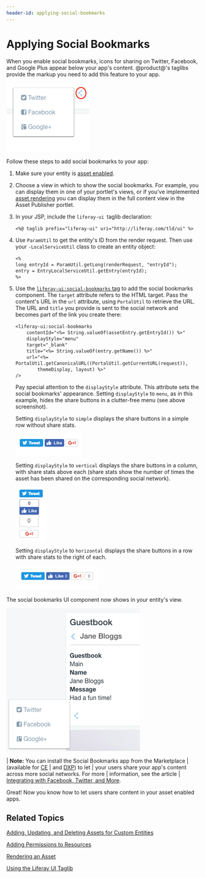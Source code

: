 ```yaml
---
header-id: applying-social-bookmarks
---
```


# Applying Social Bookmarks

When you enable social bookmarks, icons for sharing on Twitter, Facebook, and 
Google Plus appear below your app's content. @product@'s taglibs provide the 
markup you need to add this feature to your app. 

![Figure 1: Social bookmarks are enabled in the built-in Blogs portlet](../../images/social-bookmarks-icons.png)

Follow these steps to add social bookmarks to your app:

1.  Make sure your entity is 
    [asset enabled](/docs/7-0/tutorials/-/knowledge_base/t/adding-updating-and-deleting-assets-for-custom-entities).

2.  Choose a view in which to show the social bookmarks. For example, you can 
    display them in one of your portlet's views, or if you've implemented 
    [asset rendering](/docs/7-0/tutorials/-/knowledge_base/t/rendering-an-asset) 
    you can display them in the full content view in the Asset Publisher 
    portlet. 

3.  In your JSP, include the `liferay-ui `taglib declaration:

        <%@ taglib prefix="liferay-ui" uri="http://liferay.com/tld/ui" %>

4.  Use `ParamUtil` to get the entity's ID from the render request. Then use 
    your `-LocalServiceUtil` class to create an entity object:

        <%
        long entryId = ParamUtil.getLong(renderRequest, "entryId");
        entry = EntryLocalServiceUtil.getEntry(entryId);
        %>

5.  Use the 
    [`liferay-ui:social-bookmarks` tag](@platform-ref@/7.0-latest/taglibs/util-taglib/liferay-ui/social-bookmarks.html) 
    to add the social bookmarks component. The `target` attribute refers to the 
    HTML target. Pass the content's URL in the `url` attribute, using 
    `PortalUtil` to retrieve the URL. The URL and `title` you provide is sent to 
    the social network and becomes part of the link you create there: 

        <liferay-ui:social-bookmarks
            contentId="<%= String.valueOf(assetEntry.getEntryId()) %>"
            displayStyle="menu"
            target="_blank"
            title="<%= String.valueOf(entry.getName()) %>"
            url="<%= PortalUtil.getCanonicalURL((PortalUtil.getCurrentURL(request)), 
                themeDisplay, layout) %>" 
        />

    Pay special attention to the `displayStyle` attribute. This attribute sets 
    the social bookmarks' appearance. Setting `displayStyle` to `menu`, as in 
    this example, hides the share buttons in a clutter-free menu (see above 
    screenshot). 

    Setting `displayStyle` to `simple` displays the share buttons in a simple 
    row without share stats. 

    ![Figure 2: Here are the share buttons with `displayStyle` set to `simple`.](../../images/social-bookmarks-icons-simple.png)

    Setting `displayStyle` to `vertical` displays the share buttons in a column, 
    with share stats above each (share stats show the number of times the asset 
    has been shared on the corresponding social network). 

    ![Figure 3: Here are the share buttons with `displayStyle` set to `vertical`.](../../images/social-bookmarks-icons-vertical.png)

    Setting `displayStyle` to `horizontal` displays the share buttons in a row 
    with share stats to the right of each. 

    ![Figure 4: Here are the share buttons with `displayStyle` set to `horizontal`.](../../images/social-bookmarks-icons-horizontal.png)

The social bookmarks UI component now shows in your entity's view. 

![Figure 5: The new JSP lets users share app content to social networks.](../../images/social-guestbook-social-bookmarks.png) 

| **Note:** You can install the Social Bookmarks app from the Marketplace
| (available for [CE](https://web.liferay.com/marketplace/-/mp/application/15194315)
| and [DXP](https://web.liferay.com/marketplace/-/mp/application/15188453)) to let
| your users share your app's content across more social networks. For more
| information, see the article
| [Integrating with Facebook, Twitter, and More](/docs/7-0/user/-/knowledge_base/u/integrating-with-facebook-twitter-and-more#using-social-bookmarks).

Great! Now you know how to let users share content in your asset enabled apps. 

## Related Topics

[Adding, Updating, and Deleting Assets for Custom Entities](/docs/7-0/tutorials/-/knowledge_base/t/adding-updating-and-deleting-assets-for-custom-entities)

[Adding Permissions to Resources](/docs/7-0/tutorials/-/knowledge_base/t/adding-permissions-to-resources)

[Rendering an Asset](/docs/7-0/tutorials/-/knowledge_base/t/rendering-an-asset)

[Using the Liferay UI Taglib](/docs/7-0/tutorials/-/knowledge_base/t/using-the-liferay-ui-taglib)
